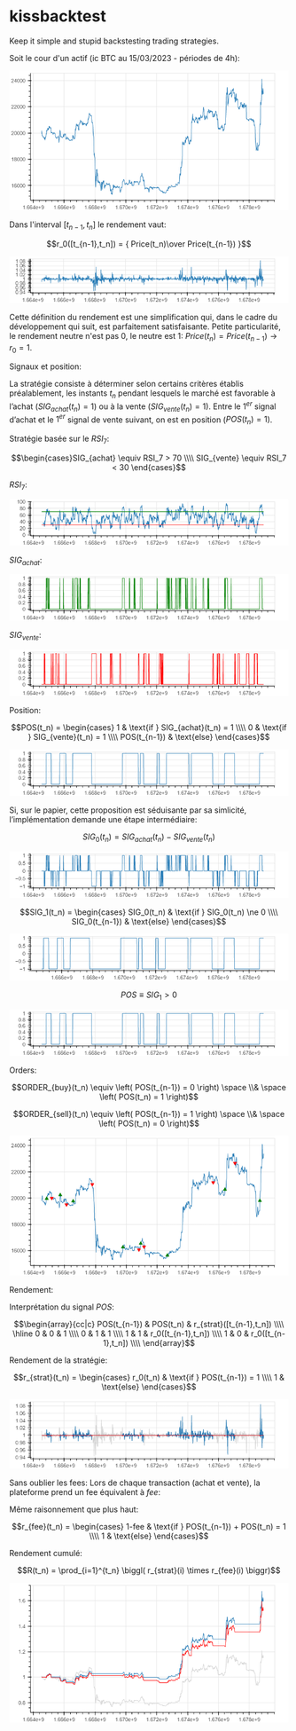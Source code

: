 # kissbacktest

Keep it simple and stupid backstesting trading strategies.

Soit le cour d'un actif (ic BTC au 15/03/2023 - périodes de 4h):

<p align="center"><img src="img/bokeh_plot_001.png" /></p>

Dans l'interval $[t_{n-1}, t_n]$ le rendement vaut:

$$r_0([t_{n-1},t_n]) = { Price(t_n)\over Price(t_{n-1}) }$$

<p align="center"><img src="img/bokeh_plot_010.png" /></p>

Cette définition du rendement est une simplification qui, dans le cadre du développement qui suit, est parfaitement satisfaisante. Petite particularité, le rendement neutre n'est pas 0, le neutre est 1: $Price(t_n) = Price(t_{n-1}) \rightarrow r_0 = 1$.

Signaux et position:

La stratégie consiste à déterminer selon certains critères établis préalablement, les instants $t_n$ pendant lesquels le marché est favorable à l’achat ($SIG_{achat}(t_n) = 1$) ou à la vente ($SIG_{vente}(t_n) = 1$). Entre le $1^{er}$ signal d’achat et le $1^{er}$ signal de vente suivant, on est en position ($POS(t_n) = 1$).

Stratégie basée sur le $RSI_7$:

$$\begin{cases}SIG_{achat} \equiv RSI_7 > 70 \\\\ SIG_{vente} \equiv RSI_7 < 30 \end{cases}$$

$RSI_7$:

<p align="center"><img src="img/bokeh_plot_002.png" /></p>

$SIG_{achat}$:

<p align="center"><img src="img/bokeh_plot_003.png" /></p>

$SIG_{vente}$:

<p align="center"><img src="img/bokeh_plot_004.png" /></p>

Position:

$$POS(t_n) = \begin{cases} 1 & \text{if } SIG_{achat}(t_n) = 1 \\\\ 0 & \text{if } SIG_{vente}(t_n) = 1 \\\\ POS(t_{n-1}) & \text{else} \end{cases}$$

<p align="center"><img src="img/bokeh_plot_006_2.png" /></p>

Si, sur le papier, cette proposition est séduisante par sa simlicité, l’implémentation demande une étape intermédiaire:

$$SIG_0(t_n) = SIG_{achat}(t_n) - SIG_{vente}(t_n)$$

<p align="center"><img src="img/bokeh_plot_005.png" /></p>

$$SIG_1(t_n) = \begin{cases} SIG_0(t_n) & \text{if } SIG_0(t_n) \ne 0 \\\\ SIG_0(t_{n-1}) & \text{else} \end{cases}$$

<p align="center"><img src="img/bokeh_plot_006.png" /></p>

$$POS \equiv SIG_1 > 0$$

<p align="center"><img src="img/bokeh_plot_006_2.png" /></p>

Orders:

$$ORDER_{buy}(t_n) \equiv \left( POS(t_{n-1}) = 0 \right) \space \\& \space \left( POS(t_n) = 1 \right)$$

$$ORDER_{sell}(t_n) \equiv \left( POS(t_{n-1}) = 1 \right) \space \\& \space \left( POS(t_n) = 0 \right)$$

<p align="center"><img src="img/bokeh_plot_007.png" /></p>

Rendement:

Interprétation du signal $POS$:

$$\begin{array}{cc|c} POS(t_{n-1}) & POS(t_n) & r_{strat}([t_{n-1},t_n]) \\\\ \hline 0 & 0 & 1 \\\\ 0 & 1 & 1 \\\\ 1 & 1 & r_0([t_{n-1},t_n]) \\\\ 1 & 0 & r_0([t_{n-1},t_n]) \\\\ \end{array}$$

Rendement de la stratégie:

$$r_{strat}(t_n) = \begin{cases} r_0(t_n) & \text{if } POS(t_{n-1}) = 1 \\\\ 1 & \text{else} \end{cases}$$

<p align="center"><img src="img/bokeh_plot_008.png" /></p>

Sans oublier les fees: Lors de chaque transaction (achat et vente), la plateforme prend un fee équivalent à $fee%$:

Même raisonnement que plus haut:

$$r_{fee}(t_n) = \begin{cases} 1-fee & \text{if } POS(t_{n-1}) + POS(t_n) = 1 \\\\ 1 & \text{else} \end{cases}$$

Rendement cumulé:

$$R(t_n) = \prod_{i=1}^{t_n} \biggl( r_{strat}(i) \times r_{fee}(i) \biggr)$$

<p align="center"><img src="img/bokeh_plot_009.png" /></p>
